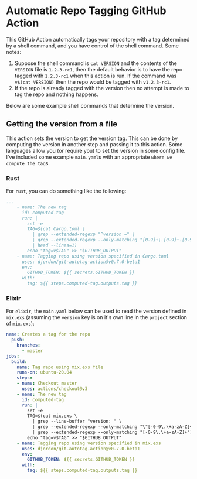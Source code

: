 # Automatic Repo Tagging GitHub Action

This GitHub Action automatically tags your repository with a tag determined by a shell command, and you have control of the shell command. Some notes:
1. Suppose the shell command is `cat VERSION` and the contents of the `VERSION` file is `1.2.3-rc1`, then the default behavior is to have the repo tagged with `1.2.3-rc1` when this action is run. If the command was `v$(cat VERSION)` then the repo would be tagged with `v1.2.3-rc1`.
2. If the repo is already tagged with the version then no attempt is made to tag the repo and nothing happens.

Below are some example shell commands that determine the version.


## Getting the version from a file

This action sets the version to get the version tag. This can be done by computing the version in another step and passing it to this action. Some languages allow you (or require you) to set the version in some config file. I've included some example `main.yaml`s with an appropriate `where we compute the tag`s.


### Rust

For `rust`, you can do something like the following:
```yaml
...
    - name: The new tag
      id: computed-tag
      run: |
        set -e
        TAG=$(cat Cargo.toml \
          | grep --extended-regexp "^version =" \
          | grep --extended-regexp --only-matching "[0-9]+\.[0-9]+.[0-9]+[-\.\+a-zA-Z0-9]*" \
          | head --lines=1)
        echo "tag=v$TAG" >> "$GITHUB_OUTPUT"
    - name: Tagging repo using version specified in Cargo.toml
      uses: djordon/git-autotag-action@v0.7.0-beta1
      env:
        GITHUB_TOKEN: ${{ secrets.GITHUB_TOKEN }}
      with:
        tag: ${{ steps.computed-tag.outputs.tag }}
```


### Elixir

For `elixir`, the `main.yaml` below can be used to read the version defined in `mix.exs` (assuming the `version` key is on it's own line in the `project` section of `mix.exs`):
```yaml
name: Creates a tag for the repo
  push:
    branches:
      - master 
jobs:
  build:
    name: Tag repo using mix.exs file
    runs-on: ubuntu-20.04    
    steps:
    - name: Checkout master
      uses: actions/checkout@v3
    - name: The new tag
      id: computed-tag
      run: |
        set -e
        TAG=$(cat mix.exs \
          | grep --line-buffer "version: " \
          | grep --extended-regexp --only-matching "\"[-0-9\.\+a-zA-Z]+\"" \
          | grep --extended-regexp --only-matching "[-0-9\.\+a-zA-Z]+")
        echo "tag=v$TAG" >> "$GITHUB_OUTPUT"
    - name: Tagging repo using version specified in mix.exs
      uses: djordon/git-autotag-action@v0.7.0-beta1
      env:
        GITHUB_TOKEN: ${{ secrets.GITHUB_TOKEN }}
      with:
        tag: ${{ steps.computed-tag.outputs.tag }}
```
